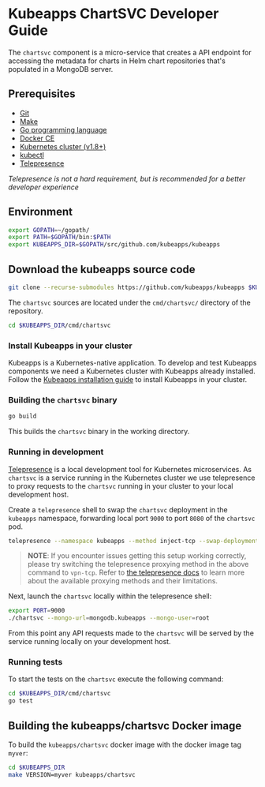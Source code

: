 # Kubeapps ChartSVC Developer Guide

The `chartsvc` component is a micro-service that creates a API endpoint for accessing the metadata for charts in Helm chart repositories that's populated in a MongoDB server.

## Prerequisites

- [Git](https://git-scm.com/)
- [Make](https://www.gnu.org/software/make/)
- [Go programming language](https://golang.org/dl/)
- [Docker CE](https://www.docker.com/community-edition)
- [Kubernetes cluster (v1.8+)](https://kubernetes.io/docs/setup/pick-right-solution/)
- [kubectl](https://kubernetes.io/docs/tasks/tools/install-kubectl/)
- [Telepresence](https://telepresence.io)

*Telepresence is not a hard requirement, but is recommended for a better developer experience*

## Environment

```bash
export GOPATH=~/gopath/
export PATH=$GOPATH/bin:$PATH
export KUBEAPPS_DIR=$GOPATH/src/github.com/kubeapps/kubeapps
```
## Download the kubeapps source code

```bash
git clone --recurse-submodules https://github.com/kubeapps/kubeapps $KUBEAPPS_DIR
```

The `chartsvc` sources are located under the `cmd/chartsvc/` directory of the repository.

```bash
cd $KUBEAPPS_DIR/cmd/chartsvc
```

### Install Kubeapps in your cluster

Kubeapps is a Kubernetes-native application. To develop and test Kubeapps components we need a Kubernetes cluster with Kubeapps already installed. Follow the [Kubeapps installation guide](../../chart/kubeapps/README.md) to install Kubeapps in your cluster.

### Building the `chartsvc` binary

```bash
go build
```

This builds the `chartsvc` binary in the working directory.

### Running in development

[Telepresence](https://www.telepresence.io/) is a local development tool for Kubernetes microservices. As `chartsvc` is a service running in the Kubernetes cluster we use telepresence to proxy requests to the `chartsvc` running in your cluster to your local development host.

Create a `telepresence` shell to swap the `chartsvc` deployment in the `kubeapps` namespace, forwarding local port `9000` to port `8080` of the `chartsvc` pod.

```bash
telepresence --namespace kubeapps --method inject-tcp --swap-deployment chartsvc --expose 9000:8080 --run-shell
```

> **NOTE**: If you encounter issues getting this setup working correctly, please try switching the telepresence proxying method in the above command to `vpn-tcp`. Refer to [the telepresence docs](https://www.telepresence.io/reference/methods) to learn more about the available proxying methods and their limitations.

Next, launch the `chartsvc` locally within the telepresence shell:

```bash
export PORT=9000
./chartsvc --mongo-url=mongodb.kubeapps --mongo-user=root
```

From this point any API requests made to the `chartsvc` will be served by the service running locally on your development host.

### Running tests

To start the tests on the `chartsvc` execute the following command:

```bash
cd $KUBEAPPS_DIR/cmd/chartsvc
go test
```

## Building the kubeapps/chartsvc Docker image

To build the `kubeapps/chartsvc` docker image with the docker image tag `myver`:

```bash
cd $KUBEAPPS_DIR
make VERSION=myver kubeapps/chartsvc
```
